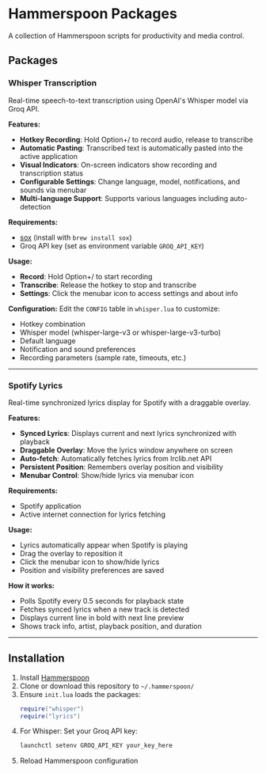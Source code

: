 # Hammerspoon Packages

A collection of Hammerspoon scripts for productivity and media control.

## Packages

### Whisper Transcription

Real-time speech-to-text transcription using OpenAI's Whisper model via Groq API.

**Features:**
- **Hotkey Recording**: Hold Option+/ to record audio, release to transcribe
- **Automatic Pasting**: Transcribed text is automatically pasted into the active application
- **Visual Indicators**: On-screen indicators show recording and transcription status
- **Configurable Settings**: Change language, model, notifications, and sounds via menubar
- **Multi-language Support**: Supports various languages including auto-detection

**Requirements:**
- [sox](https://sox.sourceforge.net/) (install with `brew install sox`)
- Groq API key (set as environment variable `GROQ_API_KEY`)

**Usage:**
- **Record**: Hold Option+/ to start recording
- **Transcribe**: Release the hotkey to stop and transcribe
- **Settings**: Click the menubar icon to access settings and about info

**Configuration:**
Edit the `CONFIG` table in `whisper.lua` to customize:
- Hotkey combination
- Whisper model (whisper-large-v3 or whisper-large-v3-turbo)
- Default language
- Notification and sound preferences
- Recording parameters (sample rate, timeouts, etc.)

---

### Spotify Lyrics

Real-time synchronized lyrics display for Spotify with a draggable overlay.

**Features:**
- **Synced Lyrics**: Displays current and next lyrics synchronized with playback
- **Draggable Overlay**: Move the lyrics window anywhere on screen
- **Auto-fetch**: Automatically fetches lyrics from lrclib.net API
- **Persistent Position**: Remembers overlay position and visibility
- **Menubar Control**: Show/hide lyrics via menubar icon

**Requirements:**
- Spotify application
- Active internet connection for lyrics fetching

**Usage:**
- Lyrics automatically appear when Spotify is playing
- Drag the overlay to reposition it
- Click the menubar icon to show/hide lyrics
- Position and visibility preferences are saved

**How it works:**
- Polls Spotify every 0.5 seconds for playback state
- Fetches synced lyrics when a new track is detected
- Displays current line in bold with next line preview
- Shows track info, artist, playback position, and duration

---

## Installation

1. Install [Hammerspoon](https://www.hammerspoon.org/)
2. Clone or download this repository to `~/.hammerspoon/`
3. Ensure `init.lua` loads the packages:
   ```lua
   require("whisper")
   require("lyrics")
   ```
4. For Whisper: Set your Groq API key:
   ```bash
   launchctl setenv GROQ_API_KEY your_key_here
   ```
5. Reload Hammerspoon configuration